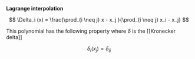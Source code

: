 **Lagrange interpolation**

$$
\Delta_i (x) = \frac{\prod_{i \neq j} x - x_j }{\prod_{i \neq j} x_i - x_j}
$$

This polynomial has the following property where $\delta$ is the [[Kronecker delta]]

$$
\delta_i(x_j) = \delta_{ij}
$$